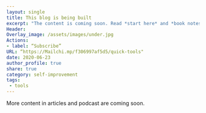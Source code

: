 ```yaml
---
layout: single
title: This blog is being built 
excerpt: "The content is coming soon. Read *start here* and *book notes*, subscribe for updates"
Header: 
Overlay_image: /assets/images/under.jpg
Actions:
- label: “Subscribe”
URL: “https://Mailchi.mp/f306997af5d5/quick-tools"
date: 2020-06-23
author_profile: true
share: true 
category: self-improvement
tags:
 - tools
---
```


More content in articles and podcast are coming soon. 